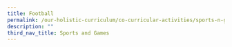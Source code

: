 ```yaml
---
title: Football
permalink: /our-holistic-curriculum/co-curricular-activities/sports-n-games/football
description: ""
third_nav_title: Sports and Games
---
```

